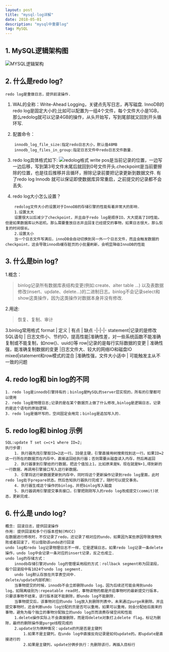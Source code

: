```yaml
---
layout: post
title: "mysql-log详解"
date: 2018-05-01
description: "mysql中重要log"
tag: MySQL
---
```


## 1. MySQL逻辑架构图
![MYSQL逻辑架构](https://allenfancy.github.io/images/mysql/mysql逻辑架构.png)

## 2. 什么是redo log?
    redo log是重做日志，提供前滚操作.

1. WAL的全称：Write-Ahead Logging，关键点先写日志，再写磁盘.
    InnoDB的redo log是固定大小的;比如可以配置为一组4个文件，每个文件大小是1GB，那么redolog就可以记录4GB的操作，从头开始写，写到尾部就又回到开头循环写.

2. 配置命令：
```
    innodb_log_file_size:指定redo日志大小，默认值48MB
    innodb_log_files_in_group:指定日志文件中redo日志文件数量.
```
3. redo log具体格式如下:
   ![redolog格式](https://allenfancy.github.io/images/mysql/redolog.png)
    write pos是当前记录的位置，一边写一边后移，写到第3号文件末尾后就回到0号文件开头.checkpoint是当前要擦除的位置，也是往后推移并且循环，擦除记录前要把记录更新到数据文件.
    有了redo log Innodb 就可以保证即使数据库异常重启，之前提交的记录都不会丢失.

4. redo log大小怎么设置？

```
    redolog文件大小的设置对于InnoDB的存储引擎的性能有着非常大的影响.
    1.设置太大
    设置很大以后减少了checkpoint，并且由于redo log是顺序IO，大大提高了IO性能。但是如果数据库以外宕机，那么需要重放日志并且回复已经提交的事物，如果日志很大，那么恢复的时间很长。
    2.设置太小
    当一个日志文件写满后，innoDB会自动切换到另一外一个日志文件，而且会触发数据的checkpoint，这会导致innodb缓存脏页的小批量刷新，会明显降级InnoDB的性能
```

## 3. 什么是bin log?

1.概念：
> binlog记录所有数据库表结构变更(例如:create、alter table ...) 以及表数据修改(insert、update、delete...)的二进制日志。binlog不会记录select和show这类操作，因为这类操作对数据本身并没有修改.

2.用途:
> 恢复、复制、审计

3.binlog常用格式
format | 定义 |  有点 | 缺点
-|-|-|-
statement|记录的是修改SQL语句 | 日志文件小、节约IO，提高性能|准确性差，对一些系统函数不能准确复制或不能复制，如now()、uuid()等
row|记录的是每行实际数据的变更 | 准确性强，能准确复制数据的变更 |日志文件大、较大的网络IO和磁盘IO
mixed|statement和row模式的混合 |准确性强，文件大小适中 | 可能触发主从不一致的问题

## 4. redo log和 bin log的不同
    1. redo log是innodb引擎持有的；binlog是MySQL的server层实现的，所有的引擎都可以使用
    2. redo log是物理日志;记录的是在某个数据页上做了什么修改,binlog是逻辑日志，记录的是这个语句的原始逻辑.
    3. redo log是循环写的，空间固定会用完；binlog是追加写入的.

## 5. redo log和 binlog 示例
    SQL:update T set c=c+1 where ID=2;
    执行步骤:
        1. 执行器先找引擎取ID=2这一行。ID是主键，引擎直接用树搜索找到这一行。如果ID=2这一行所在的数据页在内存中，直接返回给执行器；否则需要从磁盘读入内存，然后再返回
        2. 执行器拿到引擎给的行数据，把这个值加上1，比如原来是N，现在就是N+1,得到新的一行数据，再调用引擎接口写入这行新数据。
        3. 引擎将这行新数据更新到内存中，同时将这个更新操作记录到redo log里面，此时redo log处于prepare状态。然后告知执行器执行完成了，随时可以提交事务。
        4. 执行器生成这个操作的binlog，并把binlog写入磁盘
        5. 执行器调用引擎提交事务接口，引擎把刚刚写入的redo log改成提交(commit)状态，更新完成.

## 6. 什么是 undo log?
    概念: 回滚日志，提供回滚操作
    作用: 提供回滚和多个行版本控制(MVCC)
    在数据进行修改时，不仅记录了redo，还记录了相对应的undo，如果因为某些原因导致食物失败或者回滚了，可以借助该undo进行回滚
    undo log和redo log记录物理日志不一样，它是逻辑日志。如果redo log记录一条delete操作，undo log中会记录一条对应的insert记录，反之也成立.
    undo log的存储方式：
        innodb存储引擎对undo log的管理采用段的方式：rollback segment称为回滚段，每个回滚段中有1024个undo log segment.
        undo log默认存放在共享表空间中.
    delete/update内部机制:
        当事物提交的时候，innodb不会立即删除undo log，因为后续还可能会用到undo log，如隔离级别为:repeatable read时，事物读物的都是开启事物时的最新提交行版本，只要该事物不结束，该行版本就不能删除，即undo log不能删除.
        当事物提交后，该事物对应的undo log放入到删除列表中，未来通过purge来删除。并且提交事物时，还会判断undo log分配的页是否可以重用，如果可以重用，则会分配给后面来的事物，避免为每个独立的事物分配独立的undo log页而浪费存储空间和性能
        1.delete操作实际上不会直接删除，而是将delete对象打上delete flag，标记为删除，最终的删除操作是purge线程完成的
        2.update分为俩种情况：update的列是否是主键列
            1.如果不是主键列，在undo log中直接反向记录是如何update的。即update是直接进行的
            2.如果是主键列，update分俩步执行：先删除该行，再插入目标行
